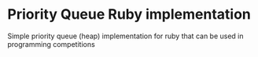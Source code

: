 # Priority Queue Ruby implementation
Simple priority queue (heap) implementation for ruby that can be used in programming competitions
